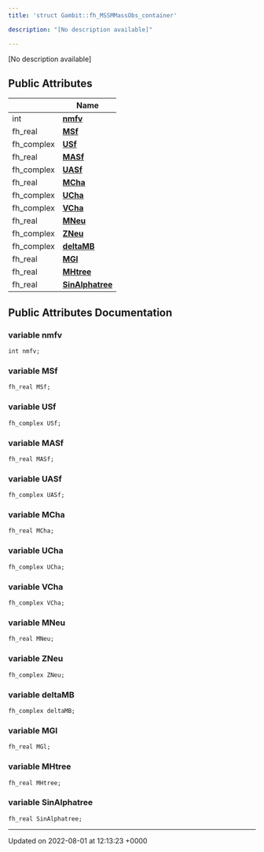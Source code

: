 ```yaml
---
title: 'struct Gambit::fh_MSSMMassObs_container'

description: "[No description available]"

---
```









[No description available]

## Public Attributes

|                | Name           |
| -------------- | -------------- |
| int | **[nmfv](/documentation/code/classes/structgambit_1_1fh__mssmmassobs__container/#variable-nmfv)**  |
| fh_real | **[MSf](/documentation/code/classes/structgambit_1_1fh__mssmmassobs__container/#variable-msf)**  |
| fh_complex | **[USf](/documentation/code/classes/structgambit_1_1fh__mssmmassobs__container/#variable-usf)**  |
| fh_real | **[MASf](/documentation/code/classes/structgambit_1_1fh__mssmmassobs__container/#variable-masf)**  |
| fh_complex | **[UASf](/documentation/code/classes/structgambit_1_1fh__mssmmassobs__container/#variable-uasf)**  |
| fh_real | **[MCha](/documentation/code/classes/structgambit_1_1fh__mssmmassobs__container/#variable-mcha)**  |
| fh_complex | **[UCha](/documentation/code/classes/structgambit_1_1fh__mssmmassobs__container/#variable-ucha)**  |
| fh_complex | **[VCha](/documentation/code/classes/structgambit_1_1fh__mssmmassobs__container/#variable-vcha)**  |
| fh_real | **[MNeu](/documentation/code/classes/structgambit_1_1fh__mssmmassobs__container/#variable-mneu)**  |
| fh_complex | **[ZNeu](/documentation/code/classes/structgambit_1_1fh__mssmmassobs__container/#variable-zneu)**  |
| fh_complex | **[deltaMB](/documentation/code/classes/structgambit_1_1fh__mssmmassobs__container/#variable-deltamb)**  |
| fh_real | **[MGl](/documentation/code/classes/structgambit_1_1fh__mssmmassobs__container/#variable-mgl)**  |
| fh_real | **[MHtree](/documentation/code/classes/structgambit_1_1fh__mssmmassobs__container/#variable-mhtree)**  |
| fh_real | **[SinAlphatree](/documentation/code/classes/structgambit_1_1fh__mssmmassobs__container/#variable-sinalphatree)**  |

## Public Attributes Documentation

### variable nmfv

```
int nmfv;
```


### variable MSf

```
fh_real MSf;
```


### variable USf

```
fh_complex USf;
```


### variable MASf

```
fh_real MASf;
```


### variable UASf

```
fh_complex UASf;
```


### variable MCha

```
fh_real MCha;
```


### variable UCha

```
fh_complex UCha;
```


### variable VCha

```
fh_complex VCha;
```


### variable MNeu

```
fh_real MNeu;
```


### variable ZNeu

```
fh_complex ZNeu;
```


### variable deltaMB

```
fh_complex deltaMB;
```


### variable MGl

```
fh_real MGl;
```


### variable MHtree

```
fh_real MHtree;
```


### variable SinAlphatree

```
fh_real SinAlphatree;
```


-------------------------------

Updated on 2022-08-01 at 12:13:23 +0000